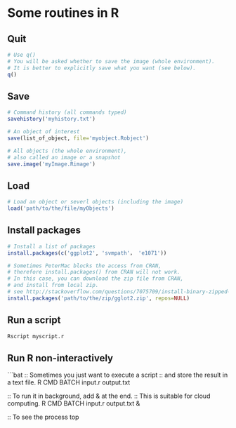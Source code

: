 <h1>Some routines  in R</h1>

<h2>Quit</h2>

```r
# Use q()
# You will be asked whether to save the image (whole environment).
# It is better to explicitly save what you want (see below).
q()
```
<h2>Save</h2>

```r
# Command history (all commands typed)
savehistory('myhistory.txt')

# An object of interest
save(list_of_object, file='myobject.Robject')

# All objects (the whole environment), 
# also called an image or a snapshot
save.image('myImage.Rimage')
```

<h2>Load</h2>

```r
# Load an object or severl objects (including the image)
load('path/to/the/file/myObjects')
```

<h2>Install packages</h2>

```r
# Install a list of packages
install.packages(c('ggplot2', 'svmpath'， 'e1071'))

# Sometimes PeterMac blocks the access from CRAN,
# therefore install.packages() from CRAN will not work.
# In this case, you can download the zip file from CRAN,
# and install from local zip.
# see http://stackoverflow.com/questions/7075709/install-binary-zipped-r-package-via-command-line
install.packages('path/to/the/zip/gglot2.zip', repos=NULL)
```

<h2>Run a script</h2>

```bat
Rscript myscript.r
```

<h2>Run R non-interactively</h2>
```bat
:: Sometimes you just want to execute a script 
:: and store the result in a text file.
R CMD BATCH input.r output.txt

:: To run it in background, add & at the end.
:: This is suitable for cloud computing.
R CMD BATCH input.r output.txt &

:: To see the process
top
```
